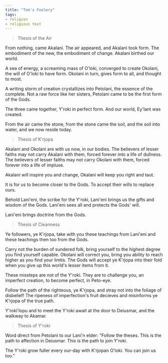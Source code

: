 ```yaml
---
title: "Tom's Foolery"
tags:
- religion
- religious text
---
```

>Thesis of the Air

From nothing, came Akalani.
The air appeared, and Akalani took form.
The embodiment of the new, the embodiment of change.
Akalani birthed our world.

A sea of energy, a screaming mass of O'loki, converged to create Okolani, the will of O'loki to have form.
Okolani in turn, gives form to all, and thought to most.

A writing storm of creation crystallizes into Petolani, the essence of the complete.
Not a raw force like her sisters, Petolani came to be the first form of the Gods.

The three came together, Y'roki in perfect form. And our world, Ey'lant was created.

From the air came the stone, from the stone came the soil, and the soil into water, and we now reside today.

>Thesis of K'rjopa

Akalani and Okolani are with us now, in our bodies.
The believers of lesser faiths may not carry Akalani with them, forced forever into a life of dullness.
The believers of lesser faiths may not carry Okolani with them, forced forever into a life of impluse.

Akalani will inspire you and change, Okalani will keep you right and taut.

It is for us to become closer to the Gods.
To accept their wills to replace ours.

Behold Lani'eni, the scribe for the Y'roki, Lani'eni brings us the gifts and wisdom of the Gods. Lani'eni sees all and protects the Gods' will.

Lani'eni brings doctrine from the Gods.

>Thesis of Cleanness

Ye followers, ye K'rjopa, take with you these teachings from Lani'eni and these teachings then too from the Gods.

Carry not the burden of sundered folk, bring yourself to the highest degree you find yourself capable. Okolani will correct you, bring you ability to reach higher as you find your limtis. The Gods will accept ye K'rjopa into their fold when you give up this world's lesser items from it.

These missteps are not of the Y'roki. They are to challenge you, an imperfect creation, to become perfect, in Peto-eye.

Follow the path of the righteous, ye K'rjopa, and stray not into the foliage of disbelief! The ripeness of imperfection's fruit decieves and misinforms ye K'rjopa of the true path.

Y'roki'lopu and to meet the Y'roki await at the door to Deiusmar, and the walkway to Akamar.

>Thesis of Y'roki

Word direct from Petolani to our Lani'n elder:
"Follow the theses.
This is the path to affection in Deiusmar.
This is the path to join Y'roki.

The Y'roki grow fuller every our-day with K'rjopan O'loki. You can join us too."